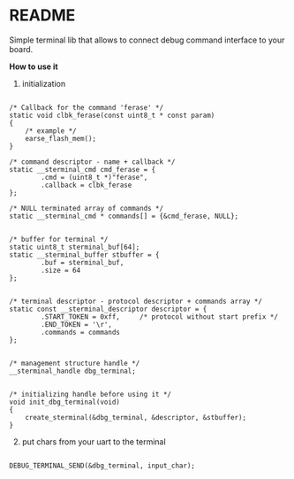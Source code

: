 # README #

Simple terminal lib that allows to connect debug command interface to your board.


**How to use it**


1. initialization

```

/* Callback for the command 'ferase' */
static void clbk_ferase(const uint8_t * const param)
{
    /* example */
    earse_flash_mem();
}

/* command descriptor - name + callback */
static __sterminal_cmd cmd_ferase = {
        .cmd = (uint8_t *)"ferase",
        .callback = clbk_ferase
};

/* NULL terminated array of commands */
static __sterminal_cmd * commands[] = {&cmd_ferase, NULL};


/* buffer for terminal */
static uint8_t sterminal_buf[64];
static __sterminal_buffer stbuffer = {
        .buf = sterminal_buf,
        .size = 64
};


/* terminal descriptor - protocol descriptor + commands array */
static const __sterminal_descriptor descriptor = {
        .START_TOKEN = 0xff,     /* protocol without start prefix */
        .END_TOKEN = '\r',
        .commands = commands
};


/* management structure handle */
__sterminal_handle dbg_terminal;


/* initializing handle before using it */
void init_dbg_terminal(void)
{
    create_sterminal(&dbg_terminal, &descriptor, &stbuffer);
}
```

2. put chars from your uart to the terminal

```

DEBUG_TERMINAL_SEND(&dbg_terminal, input_char);

```
